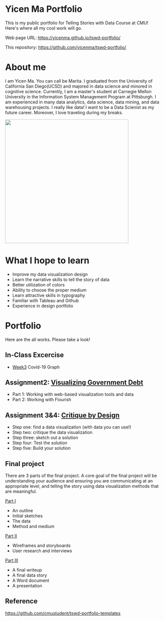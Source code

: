 # Yicen Ma Portfolio
This is my public portfolio for Telling Stories with Data Course at CMU!  Here's where all my cool work will go. 

Web page URL: https://yicenma.github.io/tswd-portfolio/

This repository: https://github.com/yicenma/tswd-portfolio/

# About me
I am Yicen Ma. You can call be Marita. I graduated from the University of California San Diego(UCSD) and majored in data science and minored in cognitive science. Currently, I am a master's student at Carnegie Mellon University in the Information System Management Program at Pittsburgh. I am experienced in many data analytics, data science, data mining, and data warehousing projects. I really like data! I want to be a Data Scienist as my future career. Moreover, I love traveling during my breaks.

<img src="Yicen.jpg" width="400"/>


# What I hope to learn

- Improve my data visualization design
- Learn the narrative skills to tell the story of data
- Better utilization of colors
- Ability to choose the proper medium
- Learn attractive skills in typography
- Familiar with Tableau and Github
- Experience in design portfolio


# Portfolio
Here are the all works. Please take a look!


## In-Class Excercise
- [Week3](Week3-in-class.md) Covid-19 Graph

## Assignment2: [Visualizing Government Debt](visualizing-government-debt.md)
- Part 1: Working with web-based visualization tools and data
- Part 2: Working with Flourish

## Assignment 3&4: [Critique by Design](critique-by-design.md)
- Step one: find a data visualization (with data you can use!)
- Step two: critique the data visualization
- Step three: sketch out a solution
- Step four: Test the solution
- Step five: Build your solution

## Final project
There are 3 parts of the final project. A core goal of the final project will be understanding your audience and ensuring you are communicating at an appropriate level, and telling the story using data visualization methods that are meaningful.

[Part I](final-project-part-one.md)
- An outline
- Initial sketches
- The data
- Method and medium

[Part II](final-project-part-two.md)
- Wireframes and storyboards
- User research and interviews

[Part III](final-project-part-three.md)
- A final writeup
- A final data story 
- A Word document 
- A presentation


## Reference

https://github.com/cmustudent/tswd-portfolio-templates
